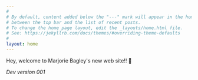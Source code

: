 ```yaml
---
#
# By default, content added below the "---" mark will appear in the home page
# between the top bar and the list of recent posts.
# To change the home page layout, edit the _layouts/home.html file.
# See: https://jekyllrb.com/docs/themes/#overriding-theme-defaults
#
layout: home
---
```


<p>Hey, welcome to Marjorie Bagley's new web site!! 🎉</p>

<p><em>Dev version 001</em></p>
